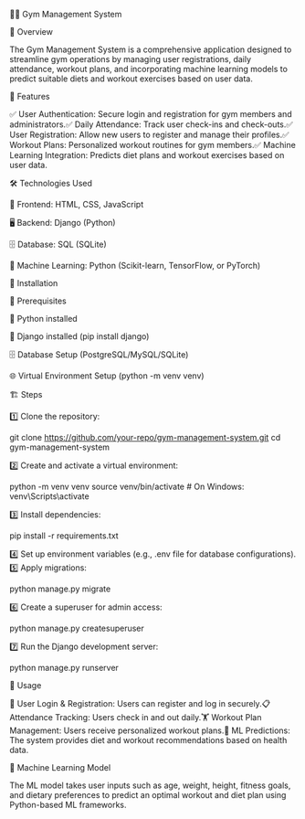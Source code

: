 🏋️‍♂️ Gym Management System

🎯 Overview

The Gym Management System is a comprehensive application designed to streamline gym operations by managing user registrations, daily attendance, workout plans, and incorporating machine learning models to predict suitable diets and workout exercises based on user data.

🚀 Features

✅ User Authentication: Secure login and registration for gym members and administrators.✅ Daily Attendance: Track user check-ins and check-outs.✅ User Registration: Allow new users to register and manage their profiles.✅ Workout Plans: Personalized workout routines for gym members.✅ Machine Learning Integration: Predicts diet plans and workout exercises based on user data.

🛠️ Technologies Used

🎨 Frontend: HTML, CSS, JavaScript

🖥 Backend: Django (Python)

🗄 Database: SQL (SQLite)

🧠 Machine Learning: Python (Scikit-learn, TensorFlow, or PyTorch)

🔧 Installation

📌 Prerequisites

🐍 Python installed

🚀 Django installed (pip install django)

🗄 Database Setup (PostgreSQL/MySQL/SQLite)

🌐 Virtual Environment Setup (python -m venv venv)

🏗 Steps

1️⃣ Clone the repository:

git clone https://github.com/your-repo/gym-management-system.git
cd gym-management-system

2️⃣ Create and activate a virtual environment:

python -m venv venv
source venv/bin/activate  # On Windows: venv\Scripts\activate

3️⃣ Install dependencies:

pip install -r requirements.txt

4️⃣ Set up environment variables (e.g., .env file for database configurations).
5️⃣ Apply migrations:

python manage.py migrate

6️⃣ Create a superuser for admin access:

python manage.py createsuperuser

7️⃣ Run the Django development server:

python manage.py runserver

📌 Usage

🎫 User Login & Registration: Users can register and log in securely.📋 Attendance Tracking: Users check in and out daily.🏋️ Workout Plan Management: Users receive personalized workout plans.🤖 ML Predictions: The system provides diet and workout recommendations based on health data.

🔬 Machine Learning Model

The ML model takes user inputs such as age, weight, height, fitness goals, and dietary preferences to predict an optimal workout and diet plan using Python-based ML frameworks.
